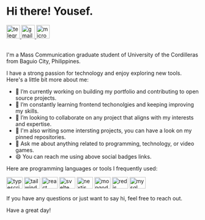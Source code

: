 <!-- welcome message -->

# Hi there! Yousef.

<!-- badge -->
<div>
  <a href="https://t.me/DreamingOfAndroidSheeps" target="_blank">
    <img height="35" alt="telegram logo" src="https://img.shields.io/static/v1?message=Telegrm&logo=telegram&label=&color=2CA5E0&logoColor=white&labelColor=&style=for-the-badge" />
  </a>
  <a href="mailto:dewedeth@gmail.com" target="_blank">
    <img height="35" alt="gmail logo" src="https://img.shields.io/static/v1?message=Email&logo=gmail&label=&color=A084DC&logoColor=white&labelColor=&style=for-the-badge" />
  </a>
  <a href="https://yousefabdelkhaleq.xyz" target="_blank">
    <img height="35" alt="microsoft-outlook logo" src="https://img.shields.io/static/v1?message=Website&logo=microsoft-outlook&label=&color=7F167F&logoColor=white&labelColor=&style=for-the-badge" />
  </a>
</div>

<br/>

I'm a Mass Communication graduate student of  University of the Cordilleras from Baguio City, Philippines.

I have a strong passion for technology and enjoy exploring new tools. Here's a little bit more about me:

- 🔭 I’m currently working on building my portfolio and contributing to open source projects.
- 🌱 I’m constantly learning frontend techonolgies and keeping improving my skills.
- 👯 I’m looking to collaborate on any project that aligns with my interests and expertise.
- 💼 I'm also writing some intersting projects, you can have a look on my pinned repositories.
- 👋 Ask me about anything related to programming, technology, or video games.
- 😄 You can reach me using above social badges links.

Here are programming languages or tools I frequently used:

<div>
  <img height="30" width="42" alt="typescript logo" src="https://cdn.jsdelivr.net/gh/devicons/devicon/icons/typescript/typescript-plain.svg" />
 
 
  <img height="30" width="42" alt="tailwindcss logo" src="https://cdn.jsdelivr.net/gh/devicons/devicon/icons/tailwindcss/tailwindcss-plain.svg" />
  <img height="30" width="42" alt="react logo" src="https://cdn.jsdelivr.net/gh/devicons/devicon/icons/react/react-original.svg" />
  <img height="30" width="42" alt="svelte logo" src="https://cdn.jsdelivr.net/gh/devicons/devicon/icons/svelte/svelte-original.svg" />
  <img height="30" width="42" alt="nextjs logo" src="https://cdn.jsdelivr.net/gh/devicons/devicon/icons/nextjs/nextjs-original.svg" />
  <img height="30" width="42" alt="mongodb logo" src="https://cdn.jsdelivr.net/gh/devicons/devicon/icons/mongodb/mongodb-original.svg" />
  <img height="30" width="42" alt="redis logo" src="https://cdn.jsdelivr.net/gh/devicons/devicon/icons/redis/redis-original.svg" />
  <img height="30" width="42" alt="mysql logo" src="https://cdn.jsdelivr.net/gh/devicons/devicon/icons/mysql/mysql-original.svg" />



If you have any questions or just want to say hi, feel free to reach out.

Have a great day!